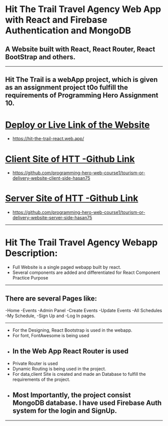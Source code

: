 # Hit The Trail Travel Agency Web App with React and Firebase Authentication and MongoDB

## A Website built with React, React Router, React BootStrap and others.

---

## Hit The Trail is a webApp project, which is given as an assignment project t0o fulfill the requirements of Programming Hero Assignment 10.

# [Deploy or Live Link of the Website](https://hit-the-trail-react.web.app/)

- https://hit-the-trail-react.web.app/

# [Client Site of HTT -Github Link](https://github.com/programming-hero-web-course1/tourism-or-delivery-website-client-side-hasan75)

- https://github.com/programming-hero-web-course1/tourism-or-delivery-website-client-side-hasan75

# [Server Site of HTT -Github Link](https://github.com/programming-hero-web-course1/tourism-or-delivery-website-server-side-hasan75)

- https://github.com/programming-hero-web-course1/tourism-or-delivery-website-server-side-hasan75

---

# Hit The Trail Travel Agency Webapp Description:

- Full Website is a single paged webapp built by react.
- Several components are added and differentiated for React Component Practice Purpose

---

## There are several Pages like:

-Home
-Events
-Admin Panel
-Create Events
-Update Events
-All Schedules
-My Schedule,
-Sign Up and
-Log In pages.

---

- For the Designing, React Bootstrap is used in the webapp.
- For font, FontAwesome is being used
- ## In the Web App React Router is used
- Private Router is used
- Dynamic Routing is being used in the project.
- For data,client Site is created and made an Database to fulfill the requirements of the project.
- ## Most Importantly, the project consist MongoDB database. I have used Firebase Auth system for the login and SignUp.

---
